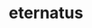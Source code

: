 ---
id: 890
title: eternatus
types: [poison,dragon]
image: https://raw.githubusercontent.com/PokeAPI/sprites/master/sprites/pokemon/890.png
---